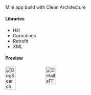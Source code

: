 #### 
Mini app build with Clean Architecture
#### Libraries
* Hilt
* Coroutines
* Retrofit
* XML

#### Preview


<div style="display: flex;">
  <img src="https://github.com/adameksopot/TvApp/assets/58732951/ae135ed7-72f5-40d5-9343-100d47049dd4" alt="DogSearch" style="width: 25%; height: 25%;">
  <img src="https://github.com/adameksopot/TvApp/assets/58732951/bb15a6a6-3e3b-4a51-9ac7-34f83742335c" alt="DetailsFF" style="width: 25%; height: 25%;">
</div>
